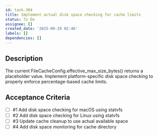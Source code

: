 ```yaml
---
id: task-304
title: Implement actual disk space checking for cache limits
status: To Do
assignee: []
created_date: '2025-09-29 02:46'
labels: []
dependencies: []
---
```


## Description

<!-- SECTION:DESCRIPTION:BEGIN -->
The current FileCacheConfig.effective_max_size_bytes() returns a placeholder value. Implement platform-specific disk space checking to properly enforce percentage-based cache limits.
<!-- SECTION:DESCRIPTION:END -->

## Acceptance Criteria
<!-- AC:BEGIN -->
- [ ] #1 Add disk space checking for macOS using statvfs
- [ ] #2 Add disk space checking for Linux using statvfs
- [ ] #3 Update cache cleanup to use actual available space
- [ ] #4 Add disk space monitoring for cache directory
<!-- AC:END -->
